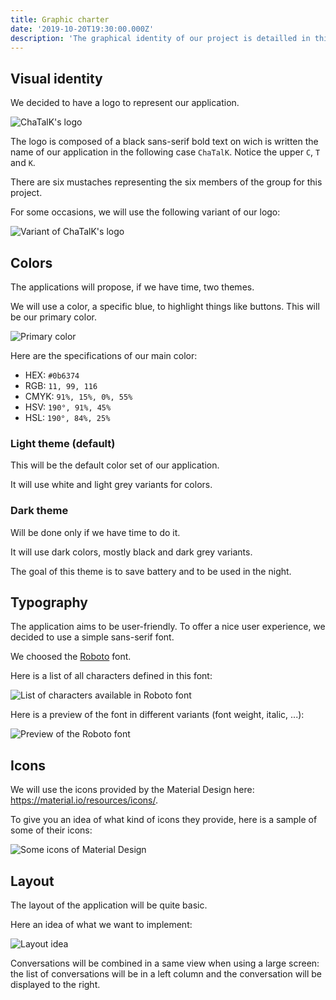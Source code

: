 ```yaml
---
title: Graphic charter
date: '2019-10-20T19:30:00.000Z'
description: 'The graphical identity of our project is detailled in this blog post.'
---
```


## Visual identity

We decided to have a logo to represent our application.

![ChaTalK's logo](chatalk-square-512.png)

The logo is composed of a black sans-serif bold text on wich is written the name of our application in the following case `ChaTalK`.
Notice the upper `C`, `T` and `K`.

There are six mustaches representing the six members of the group for this project.

For some occasions, we will use the following variant of our logo:

![Variant of ChaTalK's logo](chatalk-square-512-primary.png)

## Colors

The applications will propose, if we have time, two themes.

We will use a color, a specific blue, to highlight things like buttons.
This will be our primary color.

![Primary color](0b6374.png)

Here are the specifications of our main color:

- HEX: `#0b6374`
- RGB: `11, 99, 116`
- CMYK: `91%, 15%, 0%, 55%`
- HSV: `190°, 91%, 45%`
- HSL: `190°, 84%, 25%`

### Light theme (default)

This will be the default color set of our application.

It will use white and light grey variants for colors.

### Dark theme

Will be done only if we have time to do it.

It will use dark colors, mostly black and dark grey variants.

The goal of this theme is to save battery and to be used in the night.

## Typography

The application aims to be user-friendly.
To offer a nice user experience, we decided to use a simple sans-serif font.

We choosed the [Roboto](https://fonts.google.com/specimen/Roboto) font.

Here is a list of all characters defined in this font:

![List of characters available in Roboto font](roboto-chars.png)

Here is a preview of the font in different variants (font weight, italic, ...):

![Preview of the Roboto font](roboto-preview.png)

## Icons

We will use the icons provided by the Material Design here: https://material.io/resources/icons/.

To give you an idea of what kind of icons they provide, here is a sample of some of their icons:

![Some icons of Material Design](material-icons.png)

## Layout

The layout of the application will be quite basic.

Here an idea of what we want to implement:

![Layout idea](layout.png)

Conversations will be combined in a same view when using a large screen: the list of conversations will be in a left column and the conversation will be displayed to the right.
